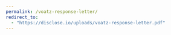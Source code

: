 ```yaml
---
permalink: /voatz-response-letter/
redirect_to:
  - "https://disclose.io/uploads/voatz-response-letter.pdf"
---
```

